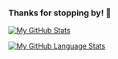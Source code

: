 ### Thanks for stopping by! 👋

[![My GitHub Stats](https://github-readme-stats.vercel.app/api/?username=P-ict0&count_private=true&theme=tokyonight&showicons=true)]()

[![My GitHub Language Stats](https://github-readme-stats.vercel.app/api/top-langs/?username=P-ict0&langs_count=7&theme=tokyonight)]()
